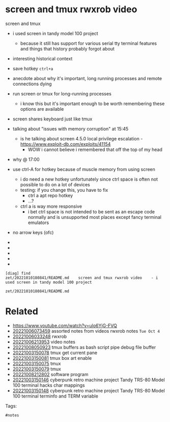 # screen and tmux rwxrob video

screen and tmux

- i used screen in tandy model 100 project
  - because it still has support for various serial tty terminal features and things that history probably forgot about
- interesting historical context
- save hotkey `ctrl+a`
- anecdote about why it's important, long running processes and remote connections dying
- run screen or tmux for long-running processes
  - i know this but it's important enough to be worth remembering these options are available
- screen shares keyboard just like tmux
- talking about "issues with memory corruption" at 15:45
  - is he talking about screen 4.5.0 local privilege escalation - https://www.exploit-db.com/exploits/41154
    - WOW i cannot believe i remembered that off the top of my head
- why @ 17:00
- use ctrl-A for hotkey because of muscle memory from using screen
  - i do need a new hotkey unfortunately since ctrl space is often not possible to do on a lot of devices
  - testing: if you change this, you have to fix
    - ctrl a apt repo hotkey
    - ...?
  - ctrl a is way more responsive
    - i bet ctrl space is not intended to be sent as an escape code normally and is unsupported most places except fancy terminal emulators
- no arrow keys (ofc)

- 
- 
- 
- 
- 

```
[diag] find   
zet/20221010180841/README.md	screen and tmux rwxrob video	- i used screen in tandy model 100 project
```

` zet/20221010180841/README.md `

# Related

- https://www.youtube.com/watch?v=ulo6YjG-FVQ
- [20221006073459](/zet/20221006073459/README.md) assorted notes from videos rwxrob notes `Tue Oct 4`
- [20221006033248](/zet/20221006033248/README.md) rwxrob
- [20221006213953](/zet/20221006213953/README.md) video notes
- [20221008050923](/zet/20221008050923/README.md) tmux buffers as bash script pipe debug file buffer
- [20221003150078](/zet/20221003150078/README.md) tmux get current pane
- [20221003150081](/zet/20221003150081/README.md) tmux box art enable
- [20221003150075](/zet/20221003150075/README.md) tmux
- [20221003150079](/zet/20221003150079/README.md) tmux
- [20221008212802](/zet/20221008212802/README.md) software program
- [20221003150146](/zet/20221003150146/README.md) cyberpunk retro machine project Tandy TRS-80 Model 100 terminal hacks char mappings
- [20221003150148](/zet/20221003150148/README.md) cyberpunk retro machine project Tandy TRS-80 Model 100 terminal terminfo and TERM variable

Tags:

    #notes
